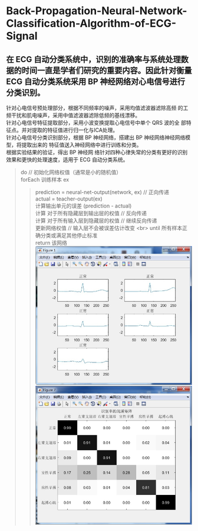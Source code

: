 # Back-Propagation-Neural-Network-Classification-Algorithm-of-ECG-Signal
## 在 ECG 自动分类系统中，识别的准确率与系统处理数据的时间一直是学者们研究的重要内容。因此针对衡量 ECG 自动分类系统采用 BP 神经网络对心电信号进行分类识别。 <br>
针对心电信号预处理部分，根据不同频率的噪声，采用均值滤波器滤除高频
的工频干扰和肌电噪声，采用中值滤波器滤除低频的基线漂移。 <br>
针对心电信号特征提取部分，采用小波变换提取心电信号中单个 QRS 波的全
部特征点。并对提取的特征值进行归一化与ICA处理。 <br>
针对心电信号分类识别部分，根据 BP 神经网络，搭建出 BP 神经网络神经网络模型，将提取出来的
特征值送入神经网络中进行训练和分类。<br>
根据实验结果的验证，得出 BP 神经网
络针对四种心律失常的分类有更好的识别效果和更快的处理速度，适用于 ECG
自动分类系统。 


> do   // 初始化网络权值（通常是小的随机值）  
> forEach 训练样本 ex
>>    prediction = neural-net-output(network, ex)  // 正向传递 <br>
>>    actual = teacher-output(ex)  
>>    计算输出单元的误差 (prediction - actual)  
>>    计算  对于所有隐藏层到输出层的权值                           // 反向传递  
>>    计算  对于所有输入层到隐藏层的权值                           // 继续反向传递  
>>    更新网络权值 // 输入层不会被误差估计改变  \<br>
> until 所有样本正确分类或满足其他停止标准  
> return 该网络  
 ![image](https://github.com/1579477793/Back-Propagation-Neural-Network-Classification-Algorithm-of-ECG-Signal/blob/master/img/%E6%AD%A3%E5%B8%B8.jpg)
 ![image](https://github.com/1579477793/Back-Propagation-Neural-Network-Classification-Algorithm-of-ECG-Signal/blob/master/img/%E7%BB%93%E6%9E%9C_%E6%B7%B7%E6%B7%86%E7%9F%A9%E9%98%B5.jpg)
